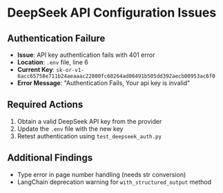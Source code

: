 # DeepSeek API Configuration Issues

## Authentication Failure
- **Issue**: API key authentication fails with 401 error
- **Location**: `.env` file, line 6
- **Current Key**: `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`
- **Error Message**: "Authentication Fails, Your api key is invalid"

## Required Actions
1. Obtain a valid DeepSeek API key from the provider
2. Update the `.env` file with the new key
3. Retest authentication using `test_deepseek_auth.py`

## Additional Findings
- Type error in page number handling (needs str conversion)
- LangChain deprecation warning for `with_structured_output` method